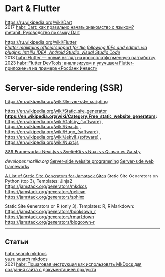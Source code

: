 # Dart & Flutter
https://ru.wikipedia.org/wiki/Dart         
2017 [habr: Dart: как правильно начать знакомство с языком?](https://habr.com/ru/companies/wrike/articles/343988/)           
[metanit: Руководство по языку Dart](https://metanit.com/dart/tutorial/)          

https://ru.wikipedia.org/wiki/Flutter        
*[Flutter maintains official support for the following IDEs and editors via plugins: IntelliJ IDEA, Android Studio, Visual Studio Code](https://en.wikipedia.org/wiki/Flutter_(software))*                
2018 [habr: Flutter — новый взгляд на кроссплатформенную разработку](https://habr.com/ru/companies/google/articles/426701)                                  
2023 [habr: Flutter DevTools: анализируем и улучшаем Flutter-приложения на примере «Росбанк Инвест»](https://habr.com/ru/companies/rosbank/articles/753252/)                    

# Server-side rendering (SSR)

https://en.wikipedia.org/wiki/Server-side_scripting         

https://en.wikipedia.org/wiki/Static_site_generator             
**https://en.wikipedia.org/wiki/Category:Free_static_website_generators:**
https://en.wikipedia.org/wiki/Gatsby_(software) , https://en.wikipedia.org/wiki/Next.js , https://en.wikipedia.org/wiki/Hugo_(software) , https://en.wikipedia.org/wiki/Jekyll_(software) , https://en.wikipedia.org/wiki/Nuxt.js               

[SSR Frameworks: Next.js vs SvelteKit vs Nuxt vs Quasar vs Gatsby](https://simply-how.com/server-side-rendering-web-frameworks)

*developer.mozilla.org*
[Server-side website programming](https://developer.mozilla.org/en-US/docs/Learn/Server-side)
[Server-side web frameworks](https://developer.mozilla.org/en-US/docs/Learn/Server-side/First_steps/Web_frameworks)

[A List of Static Site Generators for Jamstack Sites](https://jamstack.org/generators/)
Static Site Generators on Python (top 3),  Templates: Jinja2             
https://jamstack.org/generators/mkdocs          
https://jamstack.org/generators/pelican           
https://jamstack.org/generators/sphinx                  


Static Site Generators on R (only 3),  Templates: R, R Markdown:        
https://jamstack.org/generators/bookdown_r             
https://jamstack.org/generators/rmarkdown        
https://jamstack.org/generators/blogdown-r            

- - -
## Статьи
[habr search mkdocs](https://habr.com/ru/search/?target_type=posts&order=relevance&q=%5Bmkdocs%5D)                     
[ya.ru search mkdocs](https://ya.ru/search/?text=использование+MkDocs)                
2021 [habr: Пошаговая инструкция как использовать MkDocs для создания сайта с документацией продукта](https://habr.com/ru/companies/rostelecom/articles/570098)              
